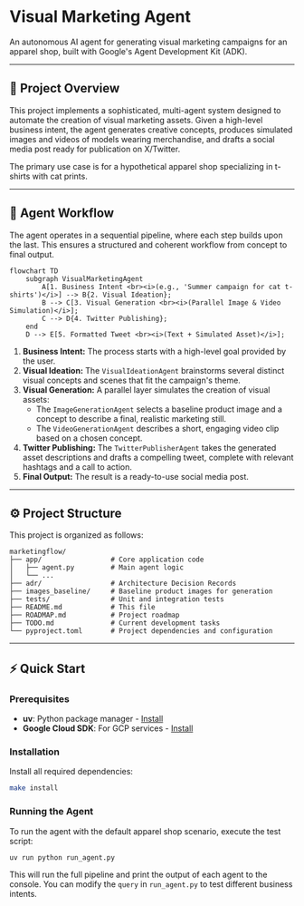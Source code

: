 # Visual Marketing Agent

An autonomous AI agent for generating visual marketing campaigns for an apparel shop, built with Google's Agent Development Kit (ADK).

---

## 👕 Project Overview

This project implements a sophisticated, multi-agent system designed to automate the creation of visual marketing assets. Given a high-level business intent, the agent generates creative concepts, produces simulated images and videos of models wearing merchandise, and drafts a social media post ready for publication on X/Twitter.

The primary use case is for a hypothetical apparel shop specializing in t-shirts with cat prints.

---

## 🚀 Agent Workflow

The agent operates in a sequential pipeline, where each step builds upon the last. This ensures a structured and coherent workflow from concept to final output.

```mermaid
flowchart TD
    subgraph VisualMarketingAgent
        A[1. Business Intent <br><i>(e.g., 'Summer campaign for cat t-shirts')</i>] --> B{2. Visual Ideation};
        B --> C[3. Visual Generation <br><i>(Parallel Image & Video Simulation)</i>];
        C --> D{4. Twitter Publishing};
    end
    D --> E[5. Formatted Tweet <br><i>(Text + Simulated Asset)</i>];
```

1.  **Business Intent:** The process starts with a high-level goal provided by the user.
2.  **Visual Ideation:** The `VisualIdeationAgent` brainstorms several distinct visual concepts and scenes that fit the campaign's theme.
3.  **Visual Generation:** A parallel layer simulates the creation of visual assets:
    *   The `ImageGenerationAgent` selects a baseline product image and a concept to describe a final, realistic marketing still.
    *   The `VideoGenerationAgent` describes a short, engaging video clip based on a chosen concept.
4.  **Twitter Publishing:** The `TwitterPublisherAgent` takes the generated asset descriptions and drafts a compelling tweet, complete with relevant hashtags and a call to action.
5.  **Final Output:** The result is a ready-to-use social media post.

---

## ⚙️ Project Structure

This project is organized as follows:

```
marketingflow/
├── app/                 # Core application code
│   ├── agent.py         # Main agent logic
│   └── ...
├── adr/                 # Architecture Decision Records
├── images_baseline/     # Baseline product images for generation
├── tests/               # Unit and integration tests
├── README.md            # This file
├── ROADMAP.md           # Project roadmap
├── TODO.md              # Current development tasks
└── pyproject.toml       # Project dependencies and configuration
```

---

## ⚡ Quick Start

### Prerequisites
- **uv**: Python package manager - [Install](https://docs.astral.sh/uv/getting-started/installation/)
- **Google Cloud SDK**: For GCP services - [Install](https://cloud.google.com/sdk/docs/install)

### Installation
Install all required dependencies:
```bash
make install
```

### Running the Agent
To run the agent with the default apparel shop scenario, execute the test script:
```bash
uv run python run_agent.py
```
This will run the full pipeline and print the output of each agent to the console. You can modify the `query` in `run_agent.py` to test different business intents.